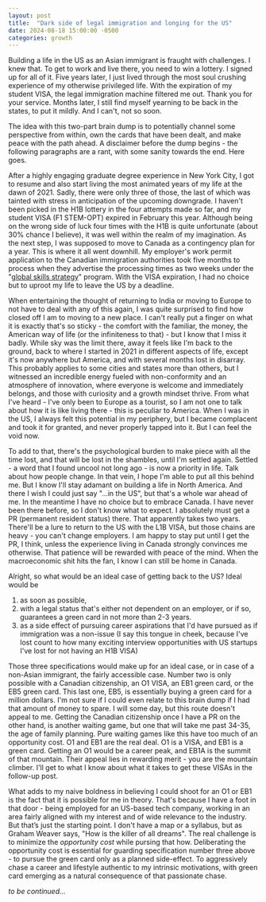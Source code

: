 ```yaml
---
layout: post
title:  "Dark side of legal immigration and longing for the US"
date: 2024-08-18 15:00:00 -0500
categories: growth
---
```


Building a life in the US as an Asian immigrant is fraught with challenges. I knew that. To get to work and live there, you need to win a lottery. I signed up for all of it. Five years later, I just lived through the most soul crushing experience of my otherwise privileged life. With the expiration of my student VISA, the legal immigration machine filtered me out. Thank you for your service. Months later, I still find myself yearning to be back in the states, to put it mildly. And I can't, not so soon. 

The idea with this two-part brain dump is to potentially channel some perspective from within, own the cards that have been dealt, and make peace with the path ahead. A disclaimer before the dump begins - the following paragraphs are a rant, with some sanity towards the end. Here goes.

After a highly engaging graduate degree experience in New York City, I got to resume and also start living the most animated years of my life at the dawn of 2021. Sadly, there were only three of those, the last of which was tainted with stress in anticipation of the upcoming downgrade. I haven't been picked in the H1B lottery in the four attempts made so far, and my student VISA (F1 STEM-OPT) expired in February this year. Although being on the wrong side of luck four times with the H1B is quite unfortunate (about 30% chance I believe), it was well within the realm of my imagination. As the next step, I was supposed to move to Canada as a contingency plan for a year. This is where it all went downhill. My employer's work permit application to the Canadian immigration authorities took five months to process when they advertise the processing times as two weeks under the "[global skills strategy](https://www.canada.ca/en/immigration-refugees-citizenship/services/work-canada/permit/temporary/global-skills-strategy.html)" program. With the VISA expiration, I had no choice but to uproot my life to leave the US by a deadline.

When entertaining the thought of returning to India or moving to Europe to not have to deal with any of this again, I was quite surprised to find how closed off I am to moving to a new place. I can't really put a finger on what it is exactly that's so sticky - the comfort with the familiar, the money, the American way of life (or the infiniteness to that) - but I know that I miss it badly. While sky was the limit there, away it feels like I'm back to the ground, back to where I started in 2021 in different aspects of life, except it's now anywhere but America, and with several months lost in disarray. This probably applies to some cities and states more than others, but I witnessed an incredible energy fueled with non-conformity and an atmosphere of innovation, where everyone is welcome and immediately belongs, and those with curiosity and a growth mindset thrive. From what I've heard - I've only been to Europe as a tourist, so I am not one to talk about how it is like living there - this is peculiar to America. When I was in the US, I always felt this potential in my periphery, but I became complacent and took it for granted, and never properly tapped into it. But I can feel the void now.

To add to that, there's the psychological burden to make piece with all the time lost, and that will be lost in the shambles, until I'm settled again. Settled - a word that I found uncool not long ago - is now a priority in life. Talk about how people change. In that vein, I hope I'm able to put all this behind me. But I know I'll stay adamant on building a life in North America. And there I wish I could just say "...in the US", but that's a whole war ahead of me. In the meantime I have no choice but to embrace Canada. I have never been there before, so I don't know what to expect. I absolutely must get a PR (permanent resident status) there. That apparently takes two years. There'll be a lure to return to the US with the L1B VISA, but those chains are heavy - you can't change employers. I am happy to stay put until I get the PR, I think, unless the experience living in Canada strongly convinces me otherwise. That patience will be rewarded with peace of the mind. When the macroeconomic shit hits the fan, I know I can still be home in Canada.

Alright, so what would be an ideal case of getting back to the US?
Ideal would be 
1. as soon as possible, 
2. with a legal status that's either not dependent on an employer, or if so, guarantees a green card in not more than 2-3 years.
3. as a side effect of pursuing career aspirations that I'd have pursued as if immigration was a non-issue (I say this tongue in cheek, because I've lost count to how many exciting interview opportunities with US startups I've lost for not having an H1B VISA)

Those three specifications would make up for an ideal case, or in case of a non-Asian immigrant, the fairly accessible case. Number two is only possible with a Canadian citizenship, an O1 VISA, an EB1 green card, or the EB5 green card. This last one, EB5, is essentially buying a green card for a million dollars. I'm not sure if I could even relate to this brain dump if I had that amount of money to spare. I will some day, but this route doesn't appeal to me. Getting the Canadian citizenship once I have a PR on the other hand, is another waiting game, but one that will take me past 34-35, the age of family planning. Pure waiting games like this have too much of an opportunity cost. O1 and EB1 are the real deal. O1 is a VISA, and EB1 is a green card. Getting an O1 would be a career peak, and EB1A is the summit of that mountain. Their appeal lies in rewarding merit - you are the mountain climber. I'll get to what I know about what it takes to get these VISAs in the follow-up post.

What adds to my naive boldness in believing I could shoot for an O1 or EB1 is the fact that it is possible for me in theory. That's because I have a foot in that door - being employed for an US-based tech company, working in an area fairly aligned with my interest and of wide relevance to the industry. But that’s just the starting point. I don't have a map or a syllabus, but as Graham Weaver says, "How is the killer of all dreams". The real challenge is to minimize the *opportunity cost* while pursing that how. Deliberating the opportunity cost is essential for guarding specification number three above - to pursue the green card only as a planned side-effect. To aggressively chase a career and lifestyle authentic to my intrinsic motivations, with green card emerging as a natural consequence of that passionate chase.

*to be continued...*
